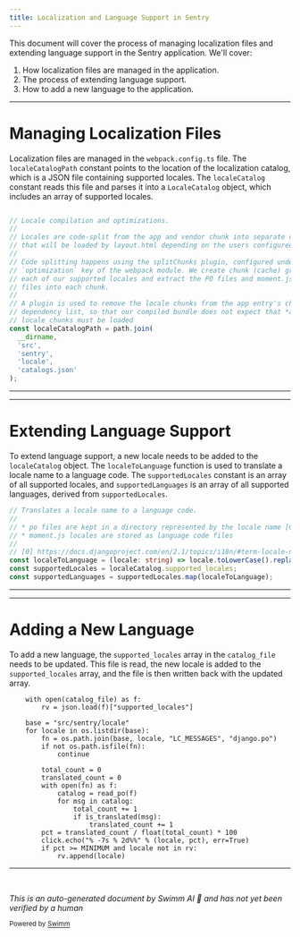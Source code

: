 ```yaml
---
title: Localization and Language Support in Sentry
---
```

This document will cover the process of managing localization files and extending language support in the Sentry application. We'll cover:

1. How localization files are managed in the application.
2. The process of extending language support.
3. How to add a new language to the application.

<SwmSnippet path="/webpack.config.ts" line="126">

---

# Managing Localization Files

Localization files are managed in the `webpack.config.ts` file. The `localeCatalogPath` constant points to the location of the localization catalog, which is a JSON file containing supported locales. The `localeCatalog` constant reads this file and parses it into a `LocaleCatalog` object, which includes an array of supported locales.

```typescript

// Locale compilation and optimizations.
//
// Locales are code-split from the app and vendor chunk into separate chunks
// that will be loaded by layout.html depending on the users configured locale.
//
// Code splitting happens using the splitChunks plugin, configured under the
// `optimization` key of the webpack module. We create chunk (cache) groups for
// each of our supported locales and extract the PO files and moment.js locale
// files into each chunk.
//
// A plugin is used to remove the locale chunks from the app entry's chunk
// dependency list, so that our compiled bundle does not expect that *all*
// locale chunks must be loaded
const localeCatalogPath = path.join(
  __dirname,
  'src',
  'sentry',
  'locale',
  'catalogs.json'
);
```

---

</SwmSnippet>

<SwmSnippet path="/webpack.config.ts" line="156">

---

# Extending Language Support

To extend language support, a new locale needs to be added to the `localeCatalog` object. The `localeToLanguage` function is used to translate a locale name to a language code. The `supportedLocales` constant is an array of all supported locales, and `supportedLanguages` is an array of all supported languages, derived from `supportedLocales`.

```typescript
// Translates a locale name to a language code.
//
// * po files are kept in a directory represented by the locale name [0]
// * moment.js locales are stored as language code files
//
// [0] https://docs.djangoproject.com/en/2.1/topics/i18n/#term-locale-name
const localeToLanguage = (locale: string) => locale.toLowerCase().replace('_', '-');
const supportedLocales = localeCatalog.supported_locales;
const supportedLanguages = supportedLocales.map(localeToLanguage);
```

---

</SwmSnippet>

<SwmSnippet path="/bin/find-good-catalogs" line="26">

---

# Adding a New Language

To add a new language, the `supported_locales` array in the `catalog_file` needs to be updated. This file is read, the new locale is added to the `supported_locales` array, and the file is then written back with the updated array.

```
    with open(catalog_file) as f:
        rv = json.load(f)["supported_locales"]

    base = "src/sentry/locale"
    for locale in os.listdir(base):
        fn = os.path.join(base, locale, "LC_MESSAGES", "django.po")
        if not os.path.isfile(fn):
            continue

        total_count = 0
        translated_count = 0
        with open(fn) as f:
            catalog = read_po(f)
            for msg in catalog:
                total_count += 1
                if is_translated(msg):
                    translated_count += 1
        pct = translated_count / float(total_count) * 100
        click.echo("% -7s % 2d%%" % (locale, pct), err=True)
        if pct >= MINIMUM and locale not in rv:
            rv.append(locale)
```

---

</SwmSnippet>

&nbsp;

*This is an auto-generated document by Swimm AI 🌊 and has not yet been verified by a human*

<SwmMeta version="3.0.0" repo-id="Z2l0aHViJTNBJTNBc2VudHJ5LWRlbW8lM0ElM0FTd2ltbS1EZW1v" repo-name="sentry-demo" doc-type="follow-up"><sup>Powered by [Swimm](/)</sup></SwmMeta>
